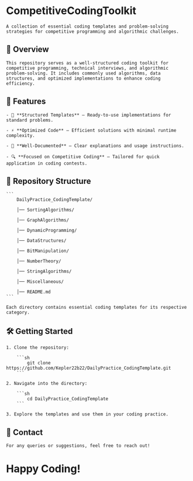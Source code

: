 # CompetitiveCodingToolkit

    A collection of essential coding templates and problem-solving strategies for competitive programming and algorithmic challenges.

## 📌 Overview

    This repository serves as a well-structured coding toolkit for competitive programming, technical interviews, and algorithmic problem-solving. It includes commonly used algorithms, data structures, and optimized implementations to enhance coding efficiency.

## 🚀 Features

    - 📂 **Structured Templates** – Ready-to-use implementations for standard problems.

    - ⚡ **Optimized Code** – Efficient solutions with minimal runtime complexity.
    
    - 📘 **Well-Documented** – Clear explanations and usage instructions.

    - 🔍 **Focused on Competitive Coding** – Tailored for quick application in coding contests.

## 📁 Repository Structure

    ```
        DailyPractice_CodingTemplate/
        
        │── SortingAlgorithms/

        │── GraphAlgorithms/

        │── DynamicProgramming/
        
        │── DataStructures/

        │── BitManipulation/
        
        │── NumberTheory/

        │── StringAlgorithms/

        │── Miscellaneous/

        │── README.md
    ```
    
    Each directory contains essential coding templates for its respective category.

## 🛠️ Getting Started

    1. Clone the repository:
   
        ```sh
            git clone https://github.com/Kepler22b22/DailyPractice_CodingTemplate.git
        ```

    2. Navigate into the directory:
        
        ```sh
            cd DailyPractice_CodingTemplate
        ```

    3. Explore the templates and use them in your coding practice.

## 📧 Contact
    
    For any queries or suggestions, feel free to reach out!

# Happy Coding!
